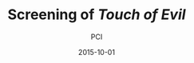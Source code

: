 ---
layout: post
title: "Screening of <i>Touch of Evil</i>"
cleantitle: "Screening of Touch of Evil"
film: "Touch of Evil"
author: PCI
date: 2015-10-01
excerpt: ""
image: "/images/events/20151001.jpg"
location: "Harrison M20"
time: 9:00 PM
tags: 
- event
---